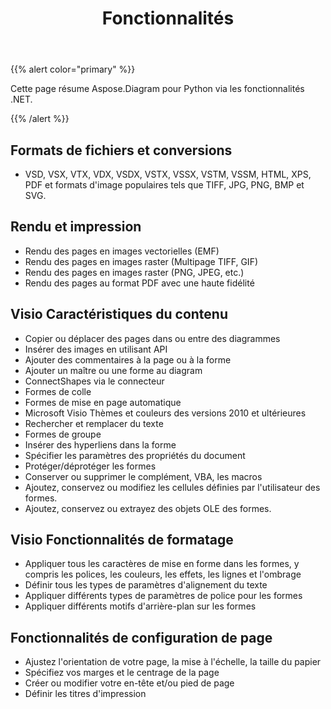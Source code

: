 ﻿---
title: Fonctionnalités
type: docs
weight: 5
url: /fr/python-net/features/
keywords: python, visio, api, feature
description: Aspose.Diagram pour Python via .NET caractéristiques
---
{{% alert color="primary" %}} 

Cette page résume Aspose.Diagram pour Python via les fonctionnalités .NET.

{{% /alert %}} 
## **Formats de fichiers et conversions**
- VSD, VSX, VTX, VDX, VSDX, VSTX, VSSX, VSTM, VSSM, HTML, XPS, PDF et formats d'image populaires tels que TIFF, JPG, PNG, BMP et SVG.
## **Rendu et impression**
- Rendu des pages en images vectorielles (EMF)
- Rendu des pages en images raster (Multipage TIFF, GIF)
- Rendu des pages en images raster (PNG, JPEG, etc.)
- Rendu des pages au format PDF avec une haute fidélité
## **Visio Caractéristiques du contenu**
- Copier ou déplacer des pages dans ou entre des diagrammes
- Insérer des images en utilisant API
- Ajouter des commentaires à la page ou à la forme
- Ajouter un maître ou une forme au diagram
- ConnectShapes via le connecteur
- Formes de colle
- Formes de mise en page automatique
- Microsoft Visio Thèmes et couleurs des versions 2010 et ultérieures
- Rechercher et remplacer du texte
- Formes de groupe
- Insérer des hyperliens dans la forme
- Spécifier les paramètres des propriétés du document
- Protéger/déprotéger les formes
- Conserver ou supprimer le complément, VBA, les macros
- Ajoutez, conservez ou modifiez les cellules définies par l'utilisateur des formes.
- Ajoutez, conservez ou extrayez des objets OLE des formes.

## **Visio Fonctionnalités de formatage**
- Appliquer tous les caractères de mise en forme dans les formes, y compris les polices, les couleurs, les effets, les lignes et l'ombrage
- Définir tous les types de paramètres d'alignement du texte
- Appliquer différents types de paramètres de police pour les formes
- Appliquer différents motifs d'arrière-plan sur les formes

## **Fonctionnalités de configuration de page**
- Ajustez l'orientation de votre page, la mise à l'échelle, la taille du papier
- Spécifiez vos marges et le centrage de la page
- Créer ou modifier votre en-tête et/ou pied de page
- Définir les titres d'impression
